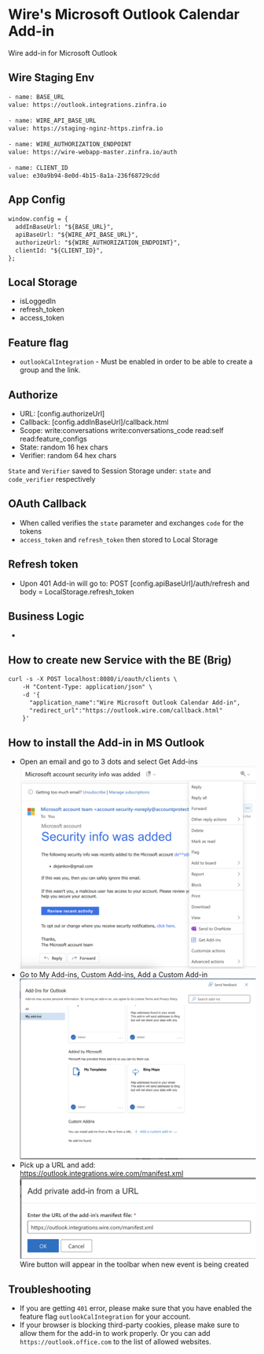 # Wire's Microsoft Outlook Calendar Add-in

Wire add-in for Microsoft Outlook

## Wire Staging Env
```
- name: BASE_URL
value: https://outlook.integrations.zinfra.io

- name: WIRE_API_BASE_URL
value: https://staging-nginz-https.zinfra.io

- name: WIRE_AUTHORIZATION_ENDPOINT
value: https://wire-webapp-master.zinfra.io/auth

- name: CLIENT_ID
value: e30a9b94-8e0d-4b15-8a1a-236f68729cdd
```

## App Config
```
window.config = {
  addInBaseUrl: "${BASE_URL}",
  apiBaseUrl: "${WIRE_API_BASE_URL}",
  authorizeUrl: "${WIRE_AUTHORIZATION_ENDPOINT}",
  clientId: "${CLIENT_ID}",
};
```

## Local Storage
- isLoggedIn
- refresh_token
- access_token

## Feature flag
 - `outlookCalIntegration` - Must be enabled in order to be able to create a group and the link.

## Authorize
- URL: [config.authorizeUrl]
- Callback: [config.addInBaseUrl]/callback.html
- Scope: write:conversations write:conversations_code read:self read:feature_configs
- State: random 16 hex chars
- Verifier: random 64 hex chars

`State` and `Verifier` saved to Session Storage under: `state` and `code_verifier` respectively

## OAuth Callback
- When called verifies the `state` parameter and exchanges `code` for the tokens
- `access_token` and `refresh_token` then stored to Local Storage

## Refresh token
- Upon 401 Add-in will go to: POST [config.apiBaseUrl]/auth/refresh and body = LocalStorage.refresh_token

## Business Logic
- 

## How to create new Service with the BE (Brig)
```agsl
curl -s -X POST localhost:8080/i/oauth/clients \
    -H "Content-Type: application/json" \
    -d '{
      "application_name":"Wire Microsoft Outlook Calendar Add-in",
      "redirect_url":"https://outlook.wire.com/callback.html" 
    }'
```

## How to install the Add-in in MS Outlook
- Open an email and go to 3 dots and select Get Add-ins
![Step 1](images/step_1.png)
- Go to My Add-ins, Custom Add-ins, Add a Custom Add-in
![Step 2](images/step_2.png)
- Pick up a URL and add: https://outlook.integrations.wire.com/manifest.xml
![Step 3](images/step_3.png)
Wire button will appear in the toolbar when new event is being created

## Troubleshooting
- If you are getting `401` error, please make sure that you have enabled the feature flag `outlookCalIntegration` for your account.
- If your browser is blocking third-party cookies, please make sure to allow them for the add-in to work properly. Or you can add `https://outlook.office.com` to the list of allowed websites.
